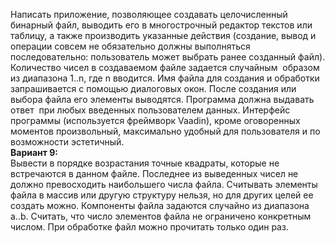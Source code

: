 Написать приложение, позволяющее создавать целочисленный бинарный файл, выводить его в многострочный редактор текстов или таблицу, а также производить указанные действия (создание, вывод и операции совсем не обязательно должны выполняться последовательно: пользователь может выбрать ранее созданный файл). Количество чисел в создаваемом файле задается случайным  образом из диапазона 1..n, где n вводится. Имя файла для создания и обработки запрашивается с помощью диалоговых окон. После создания или выбора файла его элементы выводятся. Программа должна выдавать ответ  при любых введенных пользователем данных. Интерфейс программы (используется фреймворк Vaadin), кроме оговоренных моментов произвольный, максимально удобный для пользователя и по возможности эстетичный.  
**Вариант 9:**  
Вывести в порядке возрастания точные квадраты, которые не встречаются в данном файле. Последнее из выведенных чисел не должно превосходить наибольшего числа файла. Считывать элементы файла в массив или другую структуру нельзя, но для других целей ее создать можно. Компоненты файла задаются случайно из диапазона a..b. Считать, что число элементов файла не ограничено конкретным числом. При обработке файл можно прочитать только один раз.